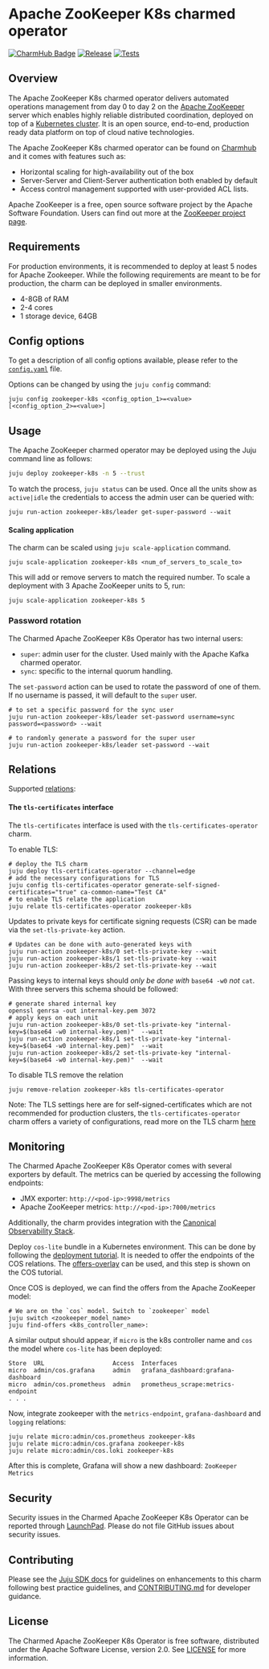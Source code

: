 # Apache ZooKeeper K8s charmed operator

[![CharmHub Badge](https://charmhub.io/zookeeper-k8s/badge.svg)](https://charmhub.io/zookeeper-k8s)
[![Release](https://github.com/canonical/zookeeper-k8s-operator/actions/workflows/release.yaml/badge.svg)](https://github.com/canonical/zookeeper-k8s-operator/actions/workflows/release.yaml)
[![Tests](https://github.com/canonical/zookeeper-k8s-operator/actions/workflows/ci.yaml/badge.svg?branch=main)](https://github.com/canonical/zookeeper-k8s-operator/actions/workflows/ci.yaml?query=branch%3Amain)

## Overview

The Apache ZooKeeper K8s charmed operator delivers automated operations management from day 0 to day 2 on the [Apache ZooKeeper](https://zookeeper.apache.org/) server which enables highly reliable distributed coordination, deployed on top of a [Kubernetes cluster](https://kubernetes.io/). It is an open source, end-to-end, production ready data platform on top of cloud native technologies.

The Apache ZooKeeper K8s charmed operator can be found on [Charmhub](https://charmhub.io/zookeeper-k8s) and it comes with features such as:

- Horizontal scaling for high-availability out of the box
- Server-Server and Client-Server authentication both enabled by default
- Access control management supported with user-provided ACL lists.

Apache ZooKeeper is a free, open source software project by the Apache Software Foundation. Users can find out more at the [ZooKeeper project page](https://zookeeper.apache.org/).

## Requirements

For production environments, it is recommended to deploy at least 5 nodes for Apache Zookeeper.
While the following requirements are meant to be for production, the charm can be deployed in smaller environments.

- 4-8GB of RAM
- 2-4 cores
- 1 storage device, 64GB

## Config options

To get a description of all config options available, please refer to the [`config.yaml`](https://github.com/canonical/zookeeper-k8s-operator/blob/main/config.yaml) file.

Options can be changed by using the `juju config` command:

```shell
juju config zookeeper-k8s <config_option_1>=<value> [<config_option_2>=<value>]
```

## Usage

The Apache ZooKeeper charmed operator may be deployed using the Juju command line as follows:

```bash
juju deploy zookeeper-k8s -n 5 --trust
```

To watch the process, `juju status` can be used. Once all the units show as `active|idle` the credentials to access the admin user can be queried with:

```shell
juju run-action zookeeper-k8s/leader get-super-password --wait 
```

#### Scaling application

The charm can be scaled using `juju scale-application` command.

```shell
juju scale-application zookeeper-k8s <num_of_servers_to_scale_to>
```

This will add or remove servers to match the required number. To scale a deployment with 3 Apache ZooKeeper units to 5, run:

```shell
juju scale-application zookeeper-k8s 5
```

### Password rotation

The Charmed Apache ZooKeeper K8s Operator has two internal users:

- `super`: admin user for the cluster. Used mainly with the Apache Kafka charmed operator.
- `sync`: specific to the internal quorum handling. 

The `set-password` action can be used to rotate the password of one of them. If no username is passed, it will default to the `super` user.

```shell
# to set a specific password for the sync user
juju run-action zookeeper-k8s/leader set-password username=sync password=<password> --wait

# to randomly generate a password for the super user
juju run-action zookeeper-k8s/leader set-password --wait
```

## Relations

Supported [relations](https://juju.is/docs/olm/relations):

#### The `tls-certificates` interface

The `tls-certificates` interface is used with the `tls-certificates-operator` charm.

To enable TLS:

```shell
# deploy the TLS charm 
juju deploy tls-certificates-operator --channel=edge
# add the necessary configurations for TLS
juju config tls-certificates-operator generate-self-signed-certificates="true" ca-common-name="Test CA" 
# to enable TLS relate the application 
juju relate tls-certificates-operator zookeeper-k8s
```

Updates to private keys for certificate signing requests (CSR) can be made via the `set-tls-private-key` action.

```shell
# Updates can be done with auto-generated keys with
juju run-action zookeeper-k8s/0 set-tls-private-key --wait
juju run-action zookeeper-k8s/1 set-tls-private-key --wait
juju run-action zookeeper-k8s/2 set-tls-private-key --wait
```

Passing keys to internal keys should *only be done with* `base64 -w0` *not* `cat`. With three servers this schema should be followed:

```shell
# generate shared internal key
openssl genrsa -out internal-key.pem 3072
# apply keys on each unit
juju run-action zookeeper-k8s/0 set-tls-private-key "internal-key=$(base64 -w0 internal-key.pem)"  --wait
juju run-action zookeeper-k8s/1 set-tls-private-key "internal-key=$(base64 -w0 internal-key.pem)"  --wait
juju run-action zookeeper-k8s/2 set-tls-private-key "internal-key=$(base64 -w0 internal-key.pem)"  --wait
```

To disable TLS remove the relation

```shell
juju remove-relation zookeeper-k8s tls-certificates-operator
```

Note: The TLS settings here are for self-signed-certificates which are not recommended for production clusters, the `tls-certificates-operator` charm offers a variety of configurations, read more on the TLS charm [here](https://charmhub.io/tls-certificates-operator)

## Monitoring

The Charmed Apache ZooKeeper K8s Operator comes with several exporters by default. The metrics can be queried by accessing the following endpoints:

- JMX exporter: `http://<pod-ip>:9998/metrics`
- Apache ZooKeeper metrics: `http://<pod-ip>:7000/metrics`

Additionally, the charm provides integration with the [Canonical Observability Stack](https://charmhub.io/topics/canonical-observability-stack).

Deploy `cos-lite` bundle in a Kubernetes environment. This can be done by following the [deployment tutorial](https://charmhub.io/topics/canonical-observability-stack/tutorials/install-microk8s). It is needed to offer the endpoints of the COS relations. The [offers-overlay](https://github.com/canonical/cos-lite-bundle/blob/main/overlays/offers-overlay.yaml) can be used, and this step is shown on the COS tutorial.

Once COS is deployed, we can find the offers from the Apache ZooKeeper model:

```shell
# We are on the `cos` model. Switch to `zookeeper` model
juju switch <zookeeper_model_name>
juju find-offers <k8s_controller_name>:
```

A similar output should appear, if `micro` is the k8s controller name and `cos` the model where `cos-lite` has been deployed:

```
Store  URL                   Access  Interfaces                         
micro  admin/cos.grafana     admin   grafana_dashboard:grafana-dashboard
micro  admin/cos.prometheus  admin   prometheus_scrape:metrics-endpoint
. . .
```

Now, integrate zookeeper with the `metrics-endpoint`, `grafana-dashboard` and `logging` relations:

```shell
juju relate micro:admin/cos.prometheus zookeeper-k8s
juju relate micro:admin/cos.grafana zookeeper-k8s
juju relate micro:admin/cos.loki zookeeper-k8s
```

After this is complete, Grafana will show a new dashboard: `ZooKeeper Metrics`

## Security

Security issues in the Charmed Apache ZooKeeper K8s Operator can be reported through [LaunchPad](https://wiki.ubuntu.com/DebuggingSecurity#How%20to%20File). Please do not file GitHub issues about security issues.


## Contributing

Please see the [Juju SDK docs](https://juju.is/docs/sdk) for guidelines on enhancements to this charm following best practice guidelines, and [CONTRIBUTING.md](https://github.com/canonical/zookeeper-k8s-operator/blob/main/CONTRIBUTING.md) for developer guidance.


## License

The Charmed Apache ZooKeeper K8s Operator is free software, distributed under the Apache Software License, version 2.0. See [LICENSE](https://github.com/canonical/zookeeper-k8s-operator/blob/main/LICENSE) for more information.
